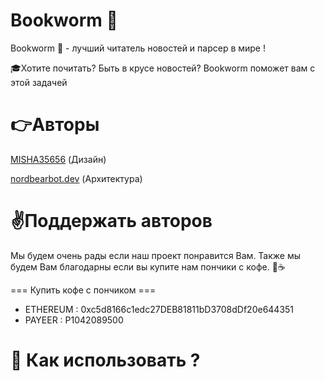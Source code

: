 # Bookworm 📖

Bookworm 📖 - лучший читатель новостей и парсер в мире !

🎓Хотите почитать? Быть в крусе новостей? Bookworm поможет вам с этой задачей 

# 👉Aвторы
[MISHA35656](https://github.com/MISHA35656) (Дизайн)

[nordbearbot.dev](https://github.com/nordbearbotdev) (Архитектура)

# ✌Поддержать авторов 
Мы будем очень рады если наш проект понравится Вам. Также мы будем Вам благодарны если вы купите нам пончики с кофе. 🍩☕
 
=== Купить кофе с пончиком ===

* ETHEREUM : 0xc5d8166c1edc27DEB81811bD3708dDf20e644351                     
* PAYEER   : P1042089500 

# 📄 Как использовать ?



